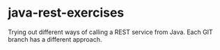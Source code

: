 # java-rest-exercises

Trying out different ways of calling a REST service from Java. Each GIT branch has a different approach.
